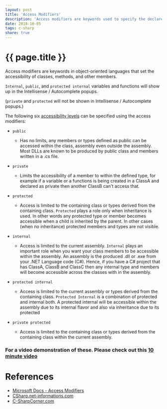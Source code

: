 ```yaml
---
layout: post
title: 'Access Modifiers'
description: 'Access modifiers are keywords used to specify the declared accessibility of a member or a type'
date: 2018-10-05
tags: c-sharp
share: true
---
```


# {{ page.title }}

Access modifiers are keywords in object-oriented languages that set the accessibility of classes, methods, and other members.

`Internal`, `public`, and `protected internal` variables and functions will show up in the Intellisense / Autocomplete popups.

(`private` and `protected` will not be shown in Intellisense / Autocomplete popups.)

The following six [accessibility levels](https://docs.microsoft.com/en-us/dotnet/csharp/language-reference/keywords/accessibility-levels) can be specified using the access modifiers:

-    `public`

     -    Has no limits, any members or types defined as public can be accessed within the class, assembly even outside the assembly. Most DLLs are known to be produced by public class and members written in a .cs file.

-    `private`

     -    Limits the accessibility of a member to within the defined type, for example if a variable or a functions is being created in a ClassA and declared as private then another ClassB can't access that.

-    `protected`

     -    Access is limited to the containing class or types derived from the containing class. `Protected` plays a role only when inheritance is used. In other words any protected type or member becomes accessible when a child is inherited by the parent. In other cases (when no inheritance) protected members and types are not visible.

-    `internal`

     -    Access is limited to the current assembly. `Internal` plays an important role when you want your class members to be accessible within the assembly. An assembly is the produced .dll or .exe from your .NET Language code (C#). Hence, if you have a C# project that has ClassA, ClassB and ClassC then any internal type and members will become accessible across the classes with in the assembly.

-    `protected internal`

     -    Access is limited to the current assembly or types derived from the containing class. `Protected Internal` is a combination of protected and internal both. A protected internal will be accessible within the assembly due to its internal flavor and also via inheritance due to its protected

-    `private protected`
     -    Access is limited to the containing class or types derived from the containing class within the current assembly.

### For a video demonstration of these. Please check out this [10 minute video](https://youtu.be/MWxU9OpQlvE)

# References

-    [Microsoft Docs - Access Modifiers](https://docs.microsoft.com/en-us/dotnet/csharp/language-reference/keywords/access-modifiers)
-    [CSharp.net-informations.com](http://csharp.net-informations.com/language/csharp-access-specifiers.htm)
-    [C-SharpCorner.com](https://www.c-sharpcorner.com/UploadFile/84c85b/oop-series-sharp2-understanding-access-specifier-with-C-Sharp/)
